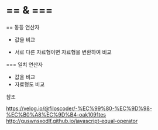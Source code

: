 # == & ===

==  동등 연산자

- 값을 비교

- 서로 다른 자료형이면 자료형을 변환하여 비교

=== 일치 연산자

- 값을 비교
- 자료형도 비교



참조

https://velog.io/@filoscoder/-%EC%99%80-%EC%9D%98-%EC%B0%A8%EC%9D%B4-oak1091tes
http://guswnsxodlf.github.io/javascript-equal-operator

